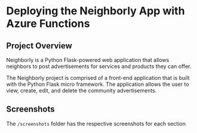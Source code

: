 # Deploying the Neighborly App with Azure Functions

## Project Overview

Neighborly is a Python Flask-powered web application that allows neighbors to post advertisements for services and products they can offer.

The Neighborly project is comprised of a front-end application that is built with the Python Flask micro framework. The application allows the user to view, create, edit, and delete the community advertisements.


## Screenshots

The `/screenshots` folder has the respective screenshots for each section